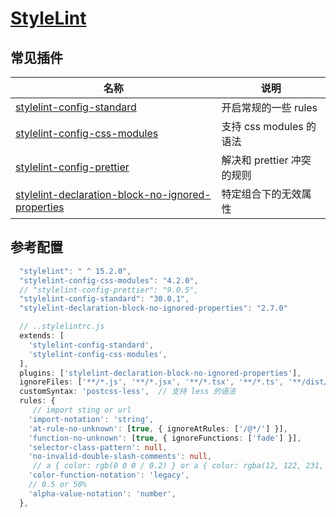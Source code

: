 # [StyleLint](https://stylelint.io/)

## 常见插件

| 名称                                                                                                                                 | 说明                       |
| ------------------------------------------------------------------------------------------------------------------------------------ | -------------------------- |
| [stylelint-config-standard](https://www.npmjs.com/package/stylelint-config-standard)                                                 | 开启常规的一些 rules       |
| [stylelint-config-css-modules](https://www.npmjs.com/package/stylelint-config-css-modules)                                           | 支持 css modules 的语法    |
| [stylelint-config-prettier](https://www.npmjs.com/package/stylelint-config-prettier)                                                 | 解决和 prettier 冲突的规则 |
| [stylelint-declaration-block-no-ignored-properties](https://www.npmjs.com/package/stylelint-declaration-block-no-ignored-properties) | 特定组合下的无效属性       |


## 参考配置

``` typescript
  "stylelint": " ^ 15.2.0",
  "stylelint-config-css-modules": "4.2.0",
  // "stylelint-config-prettier": "9.0.5",
  "stylelint-config-standard": "30.0.1",
  "stylelint-declaration-block-no-ignored-properties": "2.7.0"
```

``` typescript
  // ..stylelintrc.js
  extends: [
    'stylelint-config-standard',
    'stylelint-config-css-modules',
  ],
  plugins: ['stylelint-declaration-block-no-ignored-properties'],
  ignoreFiles: ['**/*.js', '**/*.jsx', '**/*.tsx', '**/*.ts', '**/dist/**'],
  customSyntax: 'postcss-less',  // 支持 less 的语法
  rules: {
     // import sting or url
    'import-notation': 'string',
    'at-rule-no-unknown': [true, { ignoreAtRules: ['/@*/'] }],
    'function-no-unknown': [true, { ignoreFunctions: ['fade'] }],
    'selector-class-pattern': null, 
    'no-invalid-double-slash-comments': null,
     // a { color: rgb(0 0 0 / 0.2) } or a { color: rgba(12, 122, 231, 0.2) }
    'color-function-notation': 'legacy',
    // 0.5 or 50%
    'alpha-value-notation': 'number',
  },
```
